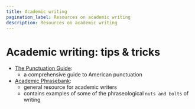 ```yaml
---
title: Academic writing
pagination_label: Resources on academic writing
description: Resources on academic writing
---
```


# Academic writing: tips & tricks

- [The Punctuation Guide](https://www.thepunctuationguide.com/):
  - a comprehensive guide to American punctuation
- [Academic Phrasebank](https://www.phrasebank.manchester.ac.uk/):
  - general resource for academic writers
  - contains examples of some of the phraseological `nuts and bolts` of writing
